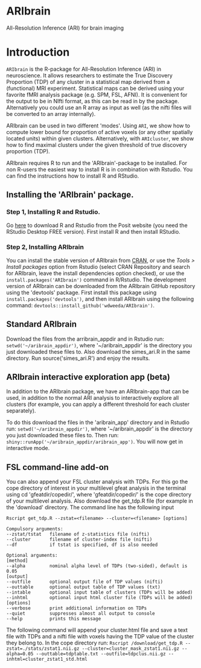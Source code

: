 # ARIbrain
All-Resolution Inference (ARI) for brain imaging

# Introduction
`ARIbrain` is the R-package for All-Resolution Inference (ARI) in neuroscience. It allows researchers to estimate the True Discovery Proportion (TDP) of any cluster in a statistical map derived from a (functional) MRI experiment. Statistical maps can be derived using your favorite fMRI analysis package (e.g. SPM, FSL, AFNI). It is convenient for the output to be in NIfti format, as this can be read in by the package. Alternatively you could use an R array as input as well (as the nifti files will be converted to an array internally). 

ARIbrain can be used in two different 'modes'. Using `ARI`, we show how to compute lower bound for proportion of active voxels (or any other spatially located units) within given clusters. Alternatively, with `ARIcluster`, we show how to find maximal clusters under the given threshold of true discovery proportion (TDP).

ARIbrain requires R to run and the 'ARIbrain'-package to be installed. For non R-users the easiest way to install R is in combination with Rstudio. You can find the instructions how to install R and RStudio.

## Installing the 'ARIbrain' package. 

### Step 1, Installing R and Rstudio.
Go [here](https://posit.co/download/rstudio-desktop/) to download R and Rstudio from the Posit website (you need the RStudio Desktop FREE version). First install R and then install RStudio.

### Step 2, Installing ARIbrain
You can install the stable version of ARIbrain from [CRAN](https://cran.r-project.org/web/packages/ARIbrain/), or use the *Tools > Install packages* option from Rstudio (select CRAN Repository and search for ARIbrain, leave the install dependencies option checked), or use the `install.packages('ARIbrain')` command in R/Rstudio. The development version of ARIbrain can be downloaded from the ARIbrain GitHub repository using the 'devtools' package. First install this package using `install.packages('devtools')`, and then install ARIbrain using the following command: `devtools::install_github('wdweeda/ARIbrain')`.

## Standard ARIbrain
Download the files from the arribrain_appdir and in Rstudio run: `setwd('~/aribrain_appdir')`, where '~/aribrain_appdir' is the directory you just downloaded these files to. Also download the simes_ari.R in the same directory. Run source('simes_ari.R') and enjoy the results.

## ARIbrain interactive exploration app (beta)
In addition to the ARIbrain package, we have an ARIbrain-app that can be used, in addition to the normal ARI analysis to interactively explore all clusters (for example, you can apply a different threshold for each cluster separately).

To do this download the files in the 'aribrain_app' directory and in Rstudio run: `setwd('~/aribrain_appdir')`, where '~/aribrain_appdir' is the directory you just downloaded these files to. Then run: `shiny::runApp('~/aribrain_appdir/aribrain_app')`. You will now get in interactive mode.

## FSL command-line add-on
You can also append your FSL cluster analysis with TDPs. For this go the cope directory of interest in your multilevel gfeat analysis in the terminal using cd 'gfeatdir/copedir/', where 'gfeatdir/copedir/' is the cope directory of your multilevel analysis. Also download the get_tdp.R file (for example in the 'download' directory. The command line has the following input

```
Rscript get_tdp.R --zstat=<filename> --cluster=<filename> [options]

Compulsory arguments:
--zstat/tstat   filename of z-statistics file (nifti)
--cluster       filename of cluster-index file (nifti)
--df            if tstat is specified, df is also needed

Optional arguments:
[method]
--alpha         nominal alpha level of TDPs (two-sided), default is 0.05
[output]
--outfile       optional output file of TDP values (nifti)
--outtable      optional output table of TDP values (txt)
--intable       optional input table of clusters (TDPs will be added)
--inhtml        optional input html cluster file (TDPs will be added)
[options]
--verbose       print additional information on TDPs
--quiet         suppresses almost all output to console
--help          prints this message
```

The following command will append your cluster.html file and save a text file with TDPs and a nifti file with voxels having the TDP value of the cluster they belong to. In the cope directory run: `Rscript /download/get_tdp.R --zstat=./stats/zstat1.nii.gz --cluster=cluster_mask_zstat1.nii.gz --alpha=0.05 --outtable=tdptable.txt --outfile=tdpclus.nii.gz --inhtml=cluster_zstat1_std.html`
